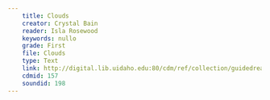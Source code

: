 ```yaml
---
    title: Clouds
    creator: Crystal Bain
    reader: Isla Rosewood
    keywords: nullo
    grade: First
    file: Clouds
    type: Text
    link: http://digital.lib.uidaho.edu:80/cdm/ref/collection/guidedread/id/157
    cdmid: 157
    soundid: 198
---
```

